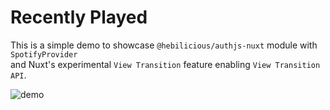 # Recently Played

This is a simple demo to showcase `@hebilicious/authjs-nuxt` module with `SpotifyProvider`  
and Nuxt's experimental `View Transition` feature enabling `View Transition API`.

![demo](./demo.gif)
